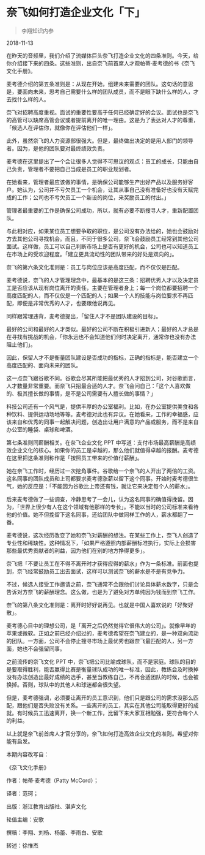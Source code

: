 # 奈飞如何打造企业文化「下」

> 李翔知识内参

2018-11-13


在昨天的音频里，我们介绍了流媒体巨头奈飞打造企业文化的四条准则。今天，给你介绍接下来的四条。这些准则，出自奈飞前首席人才观帕蒂·麦考德的书《奈飞文化手册》。

麦考德介绍的第五条准则是：从现在开始，组建未来需要的团队。这句话的意思是，要面向未来，思考自己需要什么样的团队成员，而不是眼下缺什么样的人，才去找什么样的人。

奈飞对招聘高度重视。面试的重要性要高于任何已经确定好的会议。面试也是奈飞的高管可以缺席高管会议或者提前离开的唯一理由。这是为了表达对人才的尊重，「候选人在评估你，就像你在评估他们一样」。

此外，虽然奈飞的人力资源部很强大。但是，最终做出决定的是用人部门的领导者。因为，是他的团队要对最终绩效负责。

麦考德在这里提出了一个会让很多人觉得不可思议的观点：员工的成长，只能由自己负责，管理者不要把自己当成是员工的职业规划者。

在她看来，管理者最应该做的事情，是确保公司能够生产出好产品以及服务好客户。她认为，公司并不亏欠员工一个机会，让其从事自己没有准备好也没有天赋完成的工作；公司也不亏欠员工一个新设的岗位，来奖励员工的付出。」

管理者最重要的工作是确保公司成功，所以，就有必要不断搜寻人才，重新配置团队。

与此相对应，如果某位员工想要争取的职位，是公司没有办法给的，她也会鼓励对方去其他公司寻找机会。而且，不同于很多公司，奈飞会鼓励员工经常到其他公司面试。这样做，员工可以自己判断市场上是否有更好的机会，公司也可以知道员工在市场上的受欢迎程度。「建立更具流动性的团队带来的好处是双向的」。

奈飞的第六条文化准则是：员工与岗位应该是高度匹配，而不仅仅是匹配。

麦考德说，奈飞的人才管理理念中，最基本的是这三条：招聘优秀人才以及决定员工是否应该从现有岗位离开的责任，主要在管理者身上；每一个岗位都要招聘一个高度匹配的人，而不仅仅是一个匹配的人；如果一个人的技能与岗位要求不再匹配，即便是非常优秀的人才，也要跟他说再见。

同样跟常理违背，麦考德提出，「留住人才不是团队建设的目标」。

最好的公司和最好的人才类似。最好的公司不断在积极引进新人；最好的人才总是在寻找有挑战的机会，「你永远也不会知道他们何时决定离开，通常你也没有办法阻止他们」。

因此，保留人才不是衡量团队建设是否成功的指标，正确的指标是，能否建立一个高度匹配的、面向未来的团队。

这一点奈飞跟谷歌不同。谷歌会尽其所能把最优秀的人才招到公司，对谷歌而言，人才数量非常重要。而奈飞只招最合适的人才。奈飞会问自己：「这个人喜欢做的、极其擅长做的事情，是不是公司需要有人擅长做的事情？」

科技公司还有一个风气是，提供丰厚的办公室福利。比如，在办公室提供美食和各种饮料、提供运动场地等等。麦考德对此也有异议。在她看来，工作的幸福感，应该来自和优秀的同事一起解决问题，创造出让用户满意的产品或服务，而不是来自办公室的睡袋、桌球和啤酒。

第七条准则同薪酬相关。在奈飞企业文化 PPT 中写道：支付市场最高薪酬是高绩效企业文化的核心。如果你的员工是卓越的，那么他们就值得卓越的报酬。麦考德在这里把这条准则称作是「按照员工带来的价值付薪酬」。

她在奈飞工作时，经历过一次挖角事件。谷歌给一个奈飞的人开出了两倍的工资。这名同事的团队成员和上司都要求麦考德涨薪以留下这个同事。开始时麦考德很生气，她的反应是：「不能因为谷歌比上帝还有钱，就让它来决定每个人的薪水」。

后来麦考德做了一些调查，冷静思考了一会儿，认为这名同事的确值得挽留。因为，「世界上很少有人在这个领域有他那样的专长」。不能以当时的公司标准来看待他的价值。她不但挽留下这名同事，还给团队中做同样工作的人，薪水都翻了一番。

麦考德说，这次经历改变了她和奈飞对薪酬的想法。在某些工作上，奈飞人创造了专业性和稀缺性。这种情况下，「如果严格遵照内部薪酬标准执行，实际上会损害那些最优秀贡献者的利益，因为他们在别的地方挣得更多」。

奈飞把「不要让员工在不得不离开时才获得应得的薪水」作为一条标准。前面也提到，奈飞经常鼓励员工出去面试，这样可以测试奈飞的薪水是不是有竞争力。

不过，候选人接受工作邀请之前，奈飞通常不会跟他们讨论具体薪水数字，只是会告诉对方奈飞的薪酬理念。这么做，也是为了避免对方单纯因为钱而到奈飞工作。

奈飞的第八条文化准则是：离开时好好说再见。也就是中国人喜欢说的「好聚好散」。

麦考德心目中的理想公司，是「离开之后仍然觉得它很伟大的公司」。就像早年的苹果或微软。正如之前已经介绍过的，麦考德希望在奈飞建立的，是一种双向流动的团队。一方面，公司不会停止搜寻市场上最优秀也跟奈飞最匹配的人，另一方面，她也不会强留同事。

之前流传的奈飞文化 PPT 中，奈飞把公司比喻成球队，而不是家庭。球队的目的是要取得胜利，能否赢得比赛是衡量球队成功的唯一标准，因此，教练会及时换掉没有办法创造出最好成绩的选手，甚至当教练自己，不再合适团队的时候，也会被换掉。否则，球队中的其他人和球迷都会很失望。

但是，麦考德强调，必须要让离开的员工意识到，他们只是跟公司的需求没那么匹配，跟他们是否失败没有关系。一些离开的员工，其实在其他公司能取得更好的成就。有时候员工迅速离开，换一个新工作，比留下来大家互相勉强，更符合每个人的利益。

以上就是奈飞前首席人才官分享的，奈飞如何打造高效企业文化的准则。希望对你能有启发。

本期内容改写自：

《奈飞文化手册》

作者：帕蒂·麦考德（Patty McCord）；

译者：范珂；

出版：浙江教育出版社、湛庐文化

轮值主编：安歌

撰稿：李翔、刘杨、杨蕾、李雨白、安歌

转述：徐惟杰

